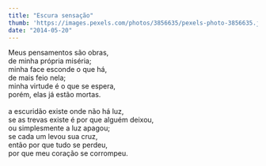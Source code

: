 ```yaml
---
title: "Escura sensação"
thumb: 'https://images.pexels.com/photos/3856635/pexels-photo-3856635.jpeg'
date: "2014-05-20"
---
```


Meus pensamentos são obras,  
de minha própria miséria;  
minha face esconde o que há,  
de mais feio nela;  
minha virtude é o que se espera,  
porém, elas já estão mortas.  
<br />
a escuridão existe onde não há luz,  
se as trevas existe é por que alguém deixou,  
ou simplesmente a luz apagou;  
se cada um levou sua cruz,  
então por que tudo se perdeu,  
por que meu coração se corrompeu.  